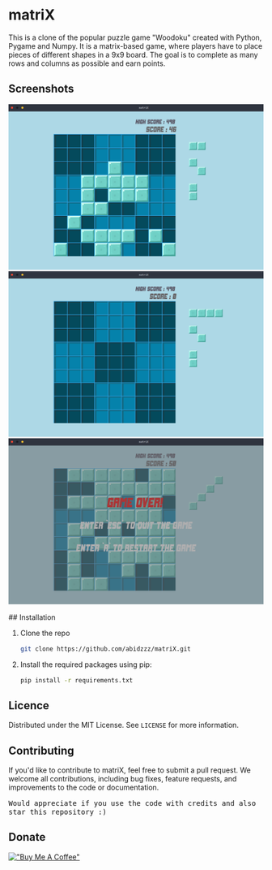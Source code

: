 # matriX

This is a clone of the popular puzzle game "Woodoku" created with Python, Pygame and Numpy. It is a matrix-based game, where players have to place pieces of different shapes in a 9x9 board. The goal is to complete as many rows and columns as possible and earn points. 

## Screenshots
<p align="left">
<img src="1.png"></image>
<img src="2.png"></image>
<img src="3.png"></image>
</p>
## Installation

1. Clone the repo
   ```sh
   git clone https://github.com/abidzzz/matriX.git
   ```
2. Install the required packages using pip:
   ```sh
   pip install -r requirements.txt
   ```

## Licence

Distributed under the MIT License. See `LICENSE` for more information.

## Contributing

If you'd like to contribute to matriX, feel free to submit a pull request. We welcome all contributions, including bug fixes, feature requests, and improvements to the code or documentation.

<tt>Would appreciate if you use the code with credits and also star this repository :) </tt>

## Donate 

[!["Buy Me A Coffee"](https://www.buymeacoffee.com/assets/img/custom_images/orange_img.png)](https://www.buymeacoffee.com/abidz)
